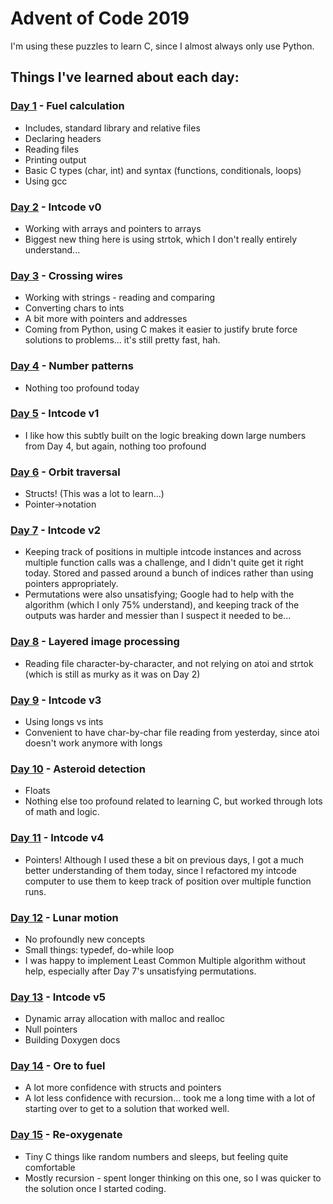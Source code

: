 # Advent of Code 2019

I'm using these puzzles to learn C, since I almost always only use Python.

## Things I've learned about each day:

### [Day 1](01) - Fuel calculation

- Includes, standard library and relative files
- Declaring headers
- Reading files
- Printing output
- Basic C types (char, int) and syntax (functions, conditionals, loops)
- Using gcc

### [Day 2](02) - Intcode v0

- Working with arrays and pointers to arrays
- Biggest new thing here is using strtok, which I don't really
  entirely understand...

### [Day 3](03) - Crossing wires

- Working with strings - reading and comparing
- Converting chars to ints
- A bit more with pointers and addresses
- Coming from Python, using C makes it easier to justify brute force
  solutions to problems... it's still pretty fast, hah.

### [Day 4](04) - Number patterns

- Nothing too profound today

### [Day 5](05) - Intcode v1

- I like how this subtly built on the logic breaking down large
  numbers from Day 4, but again, nothing too profound

### [Day 6](06) - Orbit traversal

- Structs! (This was a lot to learn...)
- Pointer->notation

### [Day 7](07) - Intcode v2

- Keeping track of positions in multiple intcode instances and across
  multiple function calls was a challenge, and I didn't quite get it
  right today. Stored and passed around a bunch of indices rather than
  using pointers appropriately.
- Permutations were also unsatisfying; Google had to help with the algorithm
  (which I only 75% understand), and keeping track of the outputs was
  harder and messier than I suspect it needed to be...

### [Day 8](08) - Layered image processing

- Reading file character-by-character, and not relying on atoi
  and strtok (which is still as murky as it was on Day 2)

### [Day 9](09) - Intcode v3

- Using longs vs ints
- Convenient to have char-by-char file reading from yesterday,
  since atoi doesn't work anymore with longs

### [Day 10](10) - Asteroid detection

- Floats
- Nothing else too profound related to learning C, but worked through
  lots of math and logic.

### [Day 11](11) - Intcode v4

- Pointers! Although I used these a bit on previous days, I got a much
  better understanding of them today, since I refactored my intcode
  computer to use them to keep track of position over multiple
  function runs.

### [Day 12](12) - Lunar motion

- No profoundly new concepts
- Small things: typedef, do-while loop
- I was happy to implement Least Common Multiple algorithm without
  help, especially after Day 7's unsatisfying permutations.

### [Day 13](13) - Intcode v5

- Dynamic array allocation with malloc and realloc
- Null pointers
- Building Doxygen docs

### [Day 14](14) - Ore to fuel

- A lot more confidence with structs and pointers
- A lot less confidence with recursion... took me a long time with a lot
  of starting over to get to a solution that worked well.

### [Day 15](15) - Re-oxygenate

- Tiny C things like random numbers and sleeps, but feeling quite
  comfortable
- Mostly recursion - spent longer thinking on this one, so I was quicker
  to the solution once I started coding.

